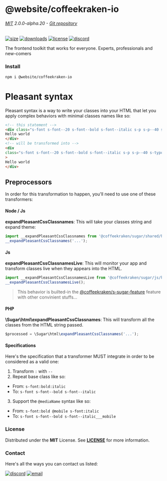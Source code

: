 
<!-- header -->
# @website/coffeekraken-io

###### [MIT](./license) 2.0.0-alpha.20 - [Git repository]()

<!-- shields -->
[![size](https://shields.io/bundlephobia/min/@website/coffeekraken-io?style=for-the-badge)](https://www.npmjs.com/package/@website/coffeekraken-io)
[![downloads](https://shields.io/npm/dm/@website/coffeekraken-io?style=for-the-badge)](https://www.npmjs.com/package/@website/coffeekraken-io)
[![license](https://shields.io/npm/l/@website/coffeekraken-io?style=for-the-badge)](./LICENSE)
[![discord](https://img.shields.io/discord/940362961682333767?color=5100FF&amp;label=Join%20us%20on%20Discord&amp;style=for-the-badge)](https://discord.gg/HzycksDJ)

<!-- description -->
The frontend toolkit that works for everyone. Experts, professionals and new-comers

<!-- install -->
### Install

```shell
npm i @website/coffeekraken-io
```

<!-- body -->

<!--
/**
* @name            Pleasant syntax
* @namespace       doc.css
* @type            Markdown
* @platform        md
* @status          stable
* @menu            Documentation / CSS           /doc/css/pleasant-syntax
*
* @since           2.0.0
* @author    Olivier Bossel <olivier.bossel@gmail.com> (https://coffeekraken.io)
*/
-->

# Pleasant syntax

Pleasant syntax is a way to write your classes into your HTML that let you apply complex behaviors with minimal classes names like so:

```html
<!-- this statement -->
<div class="s-font s-font--20 s-font--bold s-font--italic s-p s-p--40 s-typo s-typo--h2 s-typo___tablet s-typo--h5___tablet">
Hello world
</div>
<!-- will be transformed into -->
<div
class="s-font s-font--20 s-font--bold s-font--italic s-p s-p--40 s-typo s-typo--h2 s-typo--h5___tablet"
>
Hello world
</div>
```

## Preprocessors

In order for this transformation to happen, you'll need to use one of these transformers:

#### Node / Js

**expandPleasantCssClassnames**: This will take your classes string and expand theme:

```js
import __expandPleasantCssClassnames from '@coffeekraken/sugar/shared/html/__expandPleasantCssClassnames';
__expandPleasantCssClassnames('...');
```

#### Js

**expandPleasantCssClassnamesLive**: This will monitor your app and transform classes live when they appears into the HTML.

```js
import __expandPleasantCssClassnamesLive from '@coffeekraken/sugar/js/html/__expandPleasantCssClassnamesLive';
__expandPleasantCssClassnamesLive();
```

> This behavior is builted-in the [@coffeekraken/s-sugar-feature](/package/@coffeekraken/s-sugar-feature/doc/readme) feature with other convinient stuffs...

#### PHP

**\Sugar\html\expandPleasantCssClassnames**: This will transform all the classes from the HTML string passed.

```js
$processed = \Sugar\html\expandPleasantCssClassnames('...');
```

#### Specifications

Here's the specification that a transformer MUST integrate in order to be considered as a valid one:

1. Transform `:` with `--`
2. Repeat base class like so:
- From: `s-font:bold:italic`
- To: `s-font s-font--bold s-font--italic`
3. Support the `@mediaName` syntax like so:
- From: `s-font:bold @mobile s-font:italic`
- To: `s-font s-font--bold s-font--italic___mobile`


<!-- license -->
### License

Distributed under the **MIT** License. See **[LICENSE](./license)** for more information.

<!-- contact -->
### Contact

Here's all the ways you can contact us listed:

[![discord](https://img.shields.io/badge/Join%20us%20on%20discord-Join-blueviolet?style=[config.shieldsio.style]&amp;logo=discord)](https://discord.gg/HzycksDJ)
[![email](https://img.shields.io/badge/Email%20us-Go-green?style=[config.shieldsio.style]&amp;logo=Mail.Ru)](mailto:olivier.bossel@gmail.com)
